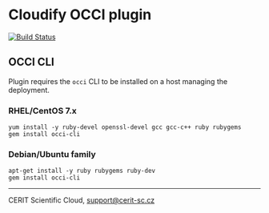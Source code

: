 # Cloudify OCCI plugin

[![Build Status](https://travis-ci.org/ICS-MU/westlife-cloudify-occi-plugin.svg?branch=master)](https://travis-ci.org/ICS-MU/westlife-cloudify-occi-plugin)

## OCCI CLI

Plugin requires the `occi` CLI to be installed on a host managing the deployment.

### RHEL/CentOS 7.x

```
yum install -y ruby-devel openssl-devel gcc gcc-c++ ruby rubygems
gem install occi-cli
```

### Debian/Ubuntu family

```
apt-get install -y ruby rubygems ruby-dev
gem install occi-cli
```

***

CERIT Scientific Cloud, <support@cerit-sc.cz>
